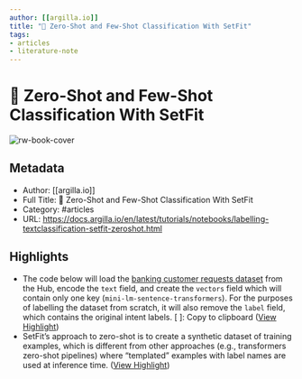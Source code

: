 ```yaml
---
author: [[argilla.io]]
title: "🔫 Zero-Shot and Few-Shot Classification With SetFit"
tags: 
- articles
- literature-note
---
```

# 🔫 Zero-Shot and Few-Shot Classification With SetFit

![rw-book-cover](https://docs.argilla.io/en/latest/_static/images/og-doc.png)

## Metadata
- Author: [[argilla.io]]
- Full Title: 🔫 Zero-Shot and Few-Shot Classification With SetFit
- Category: #articles
- URL: https://docs.argilla.io/en/latest/tutorials/notebooks/labelling-textclassification-setfit-zeroshot.html

## Highlights
- The code below will load the [banking customer requests dataset](https://huggingface.co/datasets/banking77) from the Hub, encode the `text` field, and create the `vectors` field which will contain only one key (`mini-lm-sentence-transformers`). For the purposes of labelling the dataset from scratch, it will also remove the `label` field, which contains the original intent labels.
  [ ]:
  Copy to clipboard ([View Highlight](https://read.readwise.io/read/01gtbwtvnd6ebq3m5fan5m5hmx))
- SetFit’s approach to zero-shot is to create a synthetic dataset of training examples, which is different from other approaches (e.g., transformers zero-shot pipelines) where “templated” examples with label names are used at inference time. ([View Highlight](https://read.readwise.io/read/01gtbx3e82jzfn5e1x6tvd34ts))
